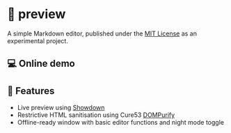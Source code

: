 # 📝 preview
A simple Markdown editor, published under the [MIT License](https://github.com/yasinS/preview/blob/master/LICENSE) as an experimental project.

## 💻 Online demo

## 📓 Features
* Live preview using [Showdown](https://github.com/showdownjs/showdown) 
* Restrictive HTML sanitisation using Cure53 [DOMPurify](https://github.com/cure53/DOMpurify)
* Offline-ready window with basic editor functions and night mode toggle
